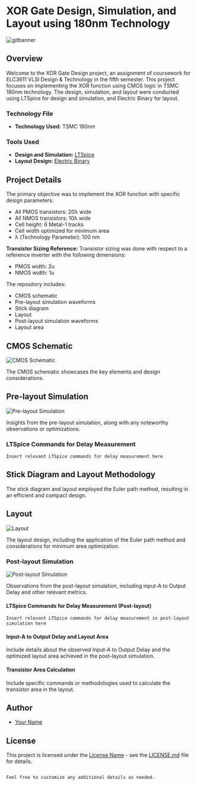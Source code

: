 
# XOR Gate Design, Simulation, and Layout using 180nm Technology

![gitbanner](https://github.com/afzalamu/XOR-gate-design-simulation-and-layout-using-180nm-Technology-LTSpice-ElectricBinary/assets/124300839/8f0f9e83-cb62-49a0-a426-4d987972415b)


## Overview

Welcome to the XOR Gate Design project, an assignment of coursework for ELC3611 VLSI Design & Technology in the fifth semester. This project focuses on implementing the XOR function using CMOS logic in TSMC 180nm technology. The design, simulation, and layout were conducted using LTSpice for design and simulation, and Electric Binary for layout.

### Technology File

- **Technology Used:** TSMC 180nm

### Tools Used

- **Design and Simulation:** [LTSpice](link-to-ltspice)
- **Layout Design:** [Electric Binary](link-to-electric)

## Project Details

The primary objective was to implement the XOR function with specific design parameters:
- All PMOS transistors: 20λ wide
- All NMOS transistors: 10λ wide
- Cell height: 6 Metal-1 tracks
- Cell width optimized for minimum area
- λ (Technology Parameter): 100 nm

**Transistor Sizing Reference:**
Transistor sizing was done with respect to a reference inverter with the following dimensions:
- PMOS width: 2u
- NMOS width: 1u

The repository includes:
- CMOS schematic
- Pre-layout simulation waveforms
- Stick diagram
- Layout
- Post-layout simulation waveforms
- Layout area

## CMOS Schematic

![CMOS Schematic](link-to-cmos-schematic)

The CMOS schematic showcases the key elements and design considerations.


## Pre-layout Simulation

![Pre-layout Simulation](link-to-pre-layout-simulation)

Insights from the pre-layout simulation, along with any noteworthy observations or optimizations.

### LTSpice Commands for Delay Measurement

```plaintext
Insert relevant LTSpice commands for delay measurement here
```

## Stick Diagram and Layout Methodology

The stick diagram and layout employed the Euler path method, resulting in an efficient and compact design.

## Layout

![Layout](link-to-layout)

The layout design, including the application of the Euler path method and considerations for minimum area optimization.

### Post-layout Simulation

![Post-layout Simulation](link-to-post-layout-simulation)

Observations from the post-layout simulation, including input-A to Output Delay and other relevant metrics.

#### LTSpice Commands for Delay Measurement (Post-layout)

```plaintext
Insert relevant LTSpice commands for delay measurement in post-layout simulation here
```
#### Input-A to Output Delay and Layout Area

Include details about the observed Input-A to Output Delay and the optimized layout area achieved in the post-layout simulation.

#### Transistor Area Calculation

Include specific commands or methodologies used to calculate the transistor area in the layout.



## Author

- [Your Name](link-to-your-github-profile)

## License

This project is licensed under the [License Name](link-to-license-file) - see the [LICENSE.md](LICENSE.md) file for details.
```

Feel free to customize any additional details as needed.
